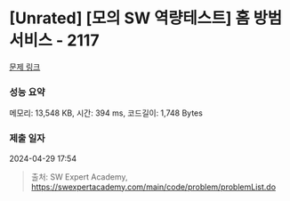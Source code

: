 # [Unrated] [모의 SW 역량테스트] 홈 방범 서비스 - 2117 

[문제 링크](https://swexpertacademy.com/main/code/problem/problemDetail.do?contestProbId=AV5V61LqAf8DFAWu) 

### 성능 요약

메모리: 13,548 KB, 시간: 394 ms, 코드길이: 1,748 Bytes

### 제출 일자

2024-04-29 17:54



> 출처: SW Expert Academy, https://swexpertacademy.com/main/code/problem/problemList.do